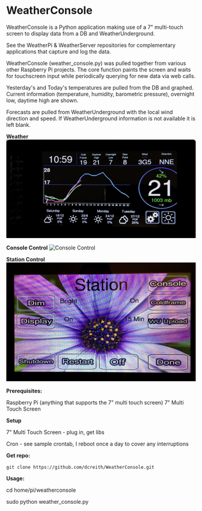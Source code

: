 WeatherConsole
==============

WeatherConsole is a Python application making use of a 7" multi-touch screen to
display data from a DB and WeatherUnderground.

See the WeatherPi & WeatherServer repositories for complementary applications
that capture and log the data.

WeatherConsole (weather_console.py) was pulled together from various other Raspberry
Pi projects. The core function paints the screen and waits for touchscreen input while periodically querying for new data via web calls.

Yesterday's and Today's temperatures are pulled from the DB and graphed. Current
information (temperature, humidity, barometric pressure), overnight low, daytime
high are shown.

Forecasts are pulled from WeatherUnderground with the local wind direction and
speed. If WeatherUnderground information is not available it is left blank.


**Weather**
![Weather](images/WeatherConsole.jpg?raw=true "Weather")

**Console Control**
![Console Control](images/WeatherConsole_2.jpg?raw=true "Console")

**Station Control**
![StationControl](images/WeatherConsole_3.jpg?raw=true "Station")

**Prerequisites:**

Raspberry Pi (anything that supports the 7" multi touch screen)
7" Multi Touch Screen

**Setup**

7" Multi Touch Screen - plug in, get libs

Cron - see sample crontab, I reboot once a day to cover any interruptions

**Get repo:**

    git clone https://github.com/dcreith/WeatherConsole.git

**Usage:**

cd home/pi/weatherconsole

sudo python weather_console.py
